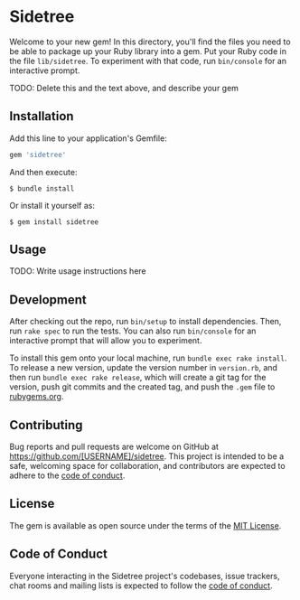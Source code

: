 # Sidetree

Welcome to your new gem! In this directory, you'll find the files you need to be able to package up your Ruby library into a gem. Put your Ruby code in the file `lib/sidetree`. To experiment with that code, run `bin/console` for an interactive prompt.

TODO: Delete this and the text above, and describe your gem

## Installation

Add this line to your application's Gemfile:

```ruby
gem 'sidetree'
```

And then execute:

    $ bundle install

Or install it yourself as:

    $ gem install sidetree

## Usage

TODO: Write usage instructions here

## Development

After checking out the repo, run `bin/setup` to install dependencies. Then, run `rake spec` to run the tests. You can also run `bin/console` for an interactive prompt that will allow you to experiment.

To install this gem onto your local machine, run `bundle exec rake install`. To release a new version, update the version number in `version.rb`, and then run `bundle exec rake release`, which will create a git tag for the version, push git commits and the created tag, and push the `.gem` file to [rubygems.org](https://rubygems.org).

## Contributing

Bug reports and pull requests are welcome on GitHub at https://github.com/[USERNAME]/sidetree. This project is intended to be a safe, welcoming space for collaboration, and contributors are expected to adhere to the [code of conduct](https://github.com/[USERNAME]/sidetree/blob/master/CODE_OF_CONDUCT.md).

## License

The gem is available as open source under the terms of the [MIT License](https://opensource.org/licenses/MIT).

## Code of Conduct

Everyone interacting in the Sidetree project's codebases, issue trackers, chat rooms and mailing lists is expected to follow the [code of conduct](https://github.com/[USERNAME]/sidetree/blob/master/CODE_OF_CONDUCT.md).
